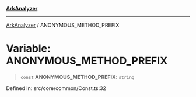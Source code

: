 [**ArkAnalyzer**](../README.md)

***

[ArkAnalyzer](../globals.md) / ANONYMOUS\_METHOD\_PREFIX

# Variable: ANONYMOUS\_METHOD\_PREFIX

> `const` **ANONYMOUS\_METHOD\_PREFIX**: `string`

Defined in: src/core/common/Const.ts:32
